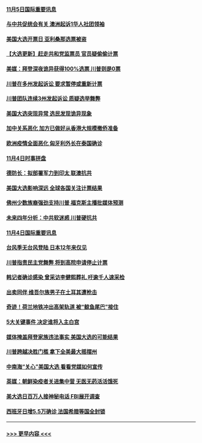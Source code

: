 #### [11月5日国际重要讯息](../pages/prog202/a102979704.md?t=11052051) 
#### [与中共促统会有关 澳洲起诉1华人社团领袖](../pages/prog202/a102979677.md?t=11052051) 
#### [美国大选开票日 亚利桑那选票被盗](../pages/prog202/a102979625.md?t=11052051) 
#### [【大选更新】赶走共和党监票员 官员疑偷偷计票](../pages/prog202/a102977799.md?t=11052051) 
#### [美媒：拜登深夜诡异获得100%选票 川普则是0票](../pages/prog202/a102979562.md?t=11052051) 
#### [川普在多州发起诉讼 要求暂停或重新计票](../pages/prog202/a102979483.md?t=11052051) 
#### [川普团队连续3州发起诉讼 质疑选举舞弊](../pages/prog202/a102979462.md?t=11052051) 
#### [美国大选突现异常 选民发现诡异现象](../pages/prog202/a102979422.md?t=11052051) 
#### [加中关系恶化 加方已做好从香港大规模撤侨准备](../pages/prog202/a102979318.md?t=11052051) 
#### [欧洲疫情全面恶化 匈牙利外长在泰国确诊](../pages/prog202/a102979128.md?t=11052051) 
#### [11月4日时事拼盘](../pages/prog202/a102979304.md?t=11052051) 
#### [德防长：拟部署军力到印太 联澳抗共](../pages/prog202/a102979222.md?t=11052051) 
#### [美国大选影响深远 全球各国关注计票结果](../pages/prog202/a102979132.md?t=11052051) 
#### [佛州少数族裔强劲支持川普 福克斯主播批媒体预测](../pages/prog202/a102978612.md?t=11052051) 
#### [未来四年分析：中共软迷惑 川普硬抗共](../pages/prog202/a102979085.md?t=11052051) 
#### [11月4日国际重要讯息](../pages/prog202/a102978923.md?t=11052051) 
#### [台风季无台风登陆 日本12年来仅见](../pages/prog202/a102978908.md?t=11052051) 
#### [川普指责民主党舞弊 将到高院申请停止计票](../pages/prog202/a102978898.md?t=11052051) 
#### [韩记者确诊感染 曾采访李健熙葬礼 吁逾千人速采检](../pages/prog202/a102978870.md?t=11052051) 
#### [出卖同伴 维吾尔族男子在土耳其遭枪击](../pages/prog202/a102978798.md?t=11052051) 
#### [奇迹！荷兰地铁冲出高架轨道 被“鲸鱼尾巴”接住](../pages/prog202/a102978718.md?t=11052051) 
#### [5大关键事件 决定谁将入主白宫](../pages/prog202/a102978607.md?t=11052051) 
#### [媒体掩盖拜登家族违法事实 美国大选的可能结果](../pages/prog202/a102978596.md?t=11052051) 
#### [川普跨越决胜门槛 拿下全美最大摇摆州](../pages/prog202/a102978586.md?t=11052051) 
#### [中南海“关心”美国大选 看看党媒如何宣传](../pages/prog202/a102978567.md?t=11052051) 
#### [英媒：朝鲜染疫者关进集中营 无医无药活活饿死](../pages/prog202/a102978491.md?t=11052051) 
#### [美大选日百万人接神秘电话 FBI展开调查](../pages/prog202/a102978520.md?t=11052051) 
#### [西班牙日增5.5万确诊 法国希腊等国全封锁](../pages/prog202/a102978158.md?t=11052051) 

----
#### [ >>> 更早内容 <<< ](../indexes/prog202-earlier.md)
